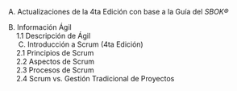
A. Actualizaciones de la 4ta Edición con base a la Guía del _SBOK®_

B. Información Ágil   
    1.1 Descripción de Ágil   
    
C. Introducción a Scrum (4ta Edición)   
    2.1 Principios de Scrum  
    2.2 Aspectos de Scrum  
    2.3 Procesos de Scrum  
    2.4 Scrum vs. Gestión Tradicional de Proyectos